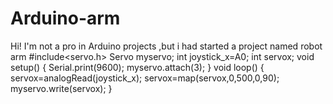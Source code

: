 # Arduino-arm
Hi! I'm not a pro in Arduino projects ,but i had started a project named robot arm
#include<servo.h> 
Servo myservo; 
int joystick_x=A0; 
int servox; 
void setup() 
{ Serial.print(9600);
myservo.attach(3); } 
void loop() 
{ servox=analogRead(joystick_x); 
servox=map(servox,0,500,0,90); 
myservo.write(servox);
}
